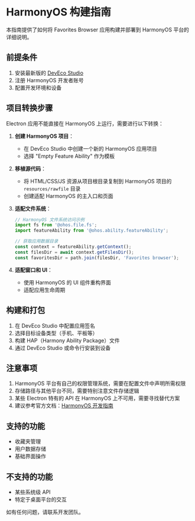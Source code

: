 # HarmonyOS 构建指南

本指南提供了如何将 Favorites Browser 应用构建并部署到 HarmonyOS 平台的详细说明。

## 前提条件

1. 安装最新版的 [DevEco Studio](https://developer.harmonyos.com/en/develop/deveco-studio/)
2. 注册 HarmonyOS 开发者账号
3. 配置开发环境和设备

## 项目转换步骤

Electron 应用不能直接在 HarmonyOS 上运行，需要进行以下转换：

1. **创建 HarmonyOS 项目**：
   - 在 DevEco Studio 中创建一个新的 HarmonyOS 应用项目
   - 选择 "Empty Feature Ability" 作为模板

2. **移植源代码**：
   - 将 HTML/CSS/JS 资源从项目根目录复制到 HarmonyOS 项目的 `resources/rawfile` 目录
   - 创建适配 HarmonyOS 的主入口和页面

3. **适配文件系统**：
   ```javascript
   // HarmonyOS 文件系统访问示例
   import fs from '@ohos.file.fs';
   import featureAbility from '@ohos.ability.featureAbility';
   
   // 获取应用数据目录
   const context = featureAbility.getContext();
   const filesDir = await context.getFilesDir();
   const favoritesDir = path.join(filesDir, 'Favorites browser');
   ```

4. **适配窗口和 UI**：
   - 使用 HarmonyOS 的 UI 组件重构界面
   - 适配应用生命周期

## 构建和打包

1. 在 DevEco Studio 中配置应用签名
2. 选择目标设备类型（手机、平板等）
3. 构建 HAP（Harmony Ability Package）文件
4. 通过 DevEco Studio 或命令行安装到设备

## 注意事项

1. HarmonyOS 平台有自己的权限管理系统，需要在配置文件中声明所需权限
2. 存储路径与其他平台不同，需要特别注意文件存储逻辑
3. 某些 Electron 特有的 API 在 HarmonyOS 上不可用，需要寻找替代方案
4. 建议参考官方文档：[HarmonyOS 开发指南](https://developer.harmonyos.com/en/docs/documentation/doc-guides/overview-0000001054308090)

## 支持的功能

- 收藏夹管理
- 用户数据存储
- 基础界面操作

## 不支持的功能

- 某些系统级 API
- 特定于桌面平台的交互

如有任何问题，请联系开发团队。
